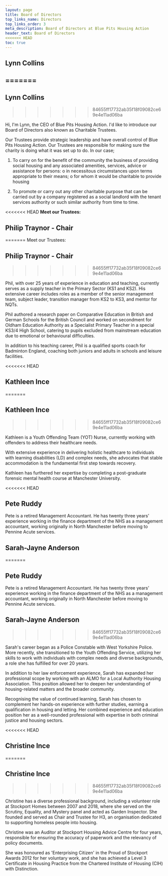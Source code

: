 ```yaml
---
layout: page
title: Board of Directors
top_links_name: Directors
top_links_order: 3
meta_description: Board of Directors at Blue Pits Housing Action
header_text: Board of Directors
<<<<<<< HEAD
toc: true
---
```


## **Lynn Collins**
=======
---

## <span>Lynn Collins</span>
>>>>>>> 84655ff17732ab35f18f09082ce69e4e11ad06ba

Hi, I'm Lynn, the CEO of Blue Pits Housing Action. I'd like to introduce our Board of Directors also known as Charitable Trustees.

Our Trustees provide strategic leadership and have overall control of Blue Pits Housing Action. Our Trustees are responsible for making sure the charity is doing what it was set up to do. In our case;

1) To carry on for the benefit of the community the business of providing social housing and any associated amenities, services, advice or assistance for persons: o in necessitous circumstances upon terms appropriate to their means; o for whom it would be charitable to provide housing

2) To promote or carry out any other charitable purpose that can be carried out by a company registered as a social landlord with the tenant services authority or such similar authority from time to time.

<<<<<<< HEAD
**Meet our Trustees:**

## **Philip Traynor - Chair**
=======
Meet our Trustees:

## <span>Philip Traynor - Chair</span>
>>>>>>> 84655ff17732ab35f18f09082ce69e4e11ad06ba

Phil, with over 25 years of experience in education and teaching, currently serves as a supply teacher in the Primary Sector (KS1 and KS2). His extensive career includes roles as a member of the senior management team, subject leader, transition manager from KS2 to KS3, and mentor for NQTs.

Phil authored a research paper on Comparative Education in British and German Schools for the British Council and worked on secondment for Oldham Education Authority as a Specialist Primary Teacher in a special KS3/4 High School, catering to pupils excluded from mainstream education due to emotional or behavioural difficulties.

In addition to his teaching career, Phil is a qualified sports coach for Badminton England, coaching both juniors and adults in schools and leisure facilities.

<<<<<<< HEAD
## **Kathleen Ince**
=======
## <span>Kathleen Ince</span>
>>>>>>> 84655ff17732ab35f18f09082ce69e4e11ad06ba

Kathleen is a Youth Offending Team (YOT) Nurse, currently working with offenders to address their healthcare needs.

With extensive experience in delivering holistic healthcare to individuals with learning disabilities (LD) and complex needs, she advocates that stable accommodation is the fundamental first step towards recovery.

Kathleen has furthered her expertise by completing a post-graduate forensic mental health course at Manchester University.

<<<<<<< HEAD
## **Pete Ruddy**

Pete is a retired Management Accountant. He has twenty three years’ experience working in the finance department of the NHS as a management accountant, working originally in North Manchester before moving to Pennine Acute services.

## **Sarah-Jayne Anderson**
=======
## <span>Pete Ruddy</span>

Pete is a retired Management Accountant. He has twenty three years’ experience working in the finance department of the NHS as a management accountant, working originally in North Manchester before moving to Pennine Acute services.

## <span>Sarah-Jayne Anderson</span>
>>>>>>> 84655ff17732ab35f18f09082ce69e4e11ad06ba

Sarah's career began as a Police Constable with West Yorkshire Police. More recently, she transitioned to the Youth Offending Service, utilizing her skills to work with individuals with complex needs and diverse backgrounds, a role she has fulfilled for over 20 years.

In addition to her law enforcement experience, Sarah has expanded her professional scope by working with an ALMO for a Local Authority Housing Association. This position allowed her to deepen her understanding of housing-related matters and the broader community.

Recognising the value of continued learning, Sarah has chosen to complement her hands-on experience with further studies, earning a qualification in housing and letting. Her combined experience and education position her as a well-rounded professional with expertise in both criminal justice and housing sectors.

<<<<<<< HEAD
## **Christine Ince**
=======
## <span>Christine Ince</span>
>>>>>>> 84655ff17732ab35f18f09082ce69e4e11ad06ba

Christine has a diverse professional background, including a volunteer role at Stockport Homes between 2007 and 2018, where she served on the Scrutiny, Equality, and Mystery panel and acted as Garden Inspector. She founded and served as Chair and Trustee for H3, an organisation dedicated to supporting homeless people into housing.

Christine was an Auditor at Stockport Housing Advice Centre for four years, responsible for ensuring the accuracy of paperwork and the relevancy of policy documents.

She was honoured as 'Enterprising Citizen' in the Proud of Stockport Awards 2012 for her voluntary work, and she has achieved a Level 3 Certificate in Housing Practice from the Chartered Institute of Housing (CIH) with Distinction.